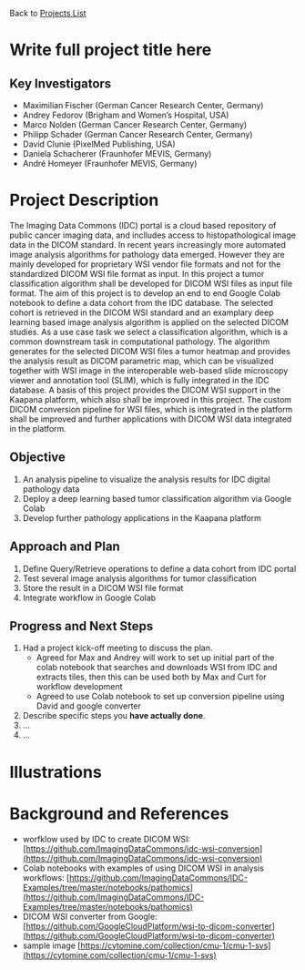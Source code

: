 Back to [Projects List](../../README.md#ProjectsList)

# Write full project title here

## Key Investigators

- Maximilian Fischer (German Cancer Research Center, Germany)
- Andrey Fedorov (Brigham and Women’s Hospital, USA)
- Marco Nolden (German Cancer Research Center, Germany)
- Philipp Schader (German Cancer Research Center, Germany)
- David Clunie (PixelMed Publishing, USA)
- Daniela Schacherer (Fraunhofer MEVIS, Germany)
- André Homeyer (Fraunhofer MEVIS, Germany)


# Project Description

<!-- Add a short paragraph describing the project. -->
The Imaging Data Commons (IDC) portal is a cloud based repository of public cancer imaging data, and inclludes access to histopathological image data in the DICOM standard. In recent years increasingly more automated image analysis algorithms for pathology data emerged. However they are mainly developed for proprietary WSI vendor file formats and not for the standardized DICOM WSI file format as input. In this project a tumor classification algorithm shall be developed for DICOM WSI files as input file format. 
The aim of this project is to develop an end to end Google Colab notebook to define a data cohort from the IDC database. The selected cohort is retrieved in the DICOM WSI standard and an examplary deep learning based image analysis algorithm is applied on the selected DICOM studies. As a use case task we select a classification algorithm, which is a common downstream task in computational pathology. The algorithm generates for the selected DICOM WSI files a tumor heatmap and provides the analysis result as DICOM parametric map, which can be visualized together with WSI image in the interoperable web-based slide microscopy viewer and annotation tool (SLIM), which is fully integrated in the IDC database. 
A basis of this project provides the DICOM WSI support in the Kaapana platform, which also shall be improved in this project. The custom DICOM conversion pipeline for WSI files, which is integrated in the platform shall be improved and further applications with DICOM WSI data integrated in the platform. 






## Objective

<!-- Describe here WHAT you would like to achieve (what you will have as end result). -->

1. An analysis pipeline to visualize the analysis results for IDC digital pathology data 
2. Deploy a deep learning based tumor classification algorithm via Google Colab
3. Develop further pathology applications in the Kaapana platform

## Approach and Plan

<!-- Describe here HOW you would like to achieve the objectives stated above. -->

1. Define Query/Retrieve operations to define a data cohort from IDC portal
2. Test several image analysis algorithms for tumor classification
3. Store the result in a DICOM WSI file format 
4. Integrate workflow in Google Colab

## Progress and Next Steps

<!-- Update this section as you make progress, describing of what you have ACTUALLY DONE. If there are specific steps that you could not complete then you can describe them here, too. -->
1. Had a project kick-off meeting to discuss the plan.
   * Agreed for Max and Andrey will work to set up initial part of the colab notebook that searches and downloads WSI from IDC and extracts tiles, then this can be used both by Max and Curt for workflow development
   * Agreed to use Colab notebook to set up conversion pipeline using David and google converter
3. Describe specific steps you **have actually done**.
4. ...
5. ...

# Illustrations

<!-- Add pictures and links to videos that demonstrate what has been accomplished.
![Description of picture](Example2.jpg)
![Some more images](Example2.jpg)
-->

# Background and References

<!-- If you developed any software, include link to the source code repository. If possible, also add links to sample data, and to any relevant publications. -->

- worfklow used by IDC to create DICOM WSI: [https://github.com/ImagingDataCommons/idc-wsi-conversion](https://github.com/ImagingDataCommons/idc-wsi-conversion)
- Colab notebooks with examples of using DICOM WSI in analysis workflows: [https://github.com/ImagingDataCommons/IDC-Examples/tree/master/notebooks/pathomics](https://github.com/ImagingDataCommons/IDC-Examples/tree/master/notebooks/pathomics)
- DICOM WSI converter from Google: [https://github.com/GoogleCloudPlatform/wsi-to-dicom-converter](https://github.com/GoogleCloudPlatform/wsi-to-dicom-converter)
- sample image [https://cytomine.com/collection/cmu-1/cmu-1-svs](https://cytomine.com/collection/cmu-1/cmu-1-svs)
